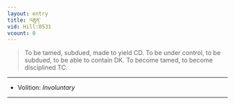 ```yaml
---
layout: entry
title: འཆུན་
vid: Hill:0531
vcount: 0
---
```

> To be tamed, subdued, made to yield CD\. To be under control, to be subdued, to be able to contain DK\. To become tamed, to become disciplined TC\.

---
* Volition: _Involuntary_

---

